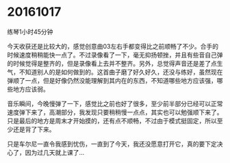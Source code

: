 # 20161017

练琴1小时45分钟

今天收获还是比较大的，感觉创意曲03左右手都变得比之前顺畅了不少。合手的时候速度稍稍能快一点了。不过录像看了一下，毫无抑扬顿挫，并且有些音自己弹的时候觉得是整齐的，但是录像看上去并不整齐。另外，总觉得声音还是差了点生气，不知道别人的是如何做到的。这首曲子磨了好久好久，还没与练好，虽然现在弹顺了一点，但是好像仍然没能理解到其内在的东西，不知道哪些地方应该强，哪些地方应该弱。

音乐瞬间，今晚慢弹了一下，感觉比之前也好了很多，至少前半部分已经可以正常速度弹下来了，高潮部分，我发现只要稍稍慢一点点，其实也可以勉强顺下来了。只是最后的地方是周末才开始摸的，还有点不顺畅，不过由于模式挺固定，所以至少还是背了下来。

只是车尔尼一直令我感到忧伤，一直到了今天，我还没愿意打开它，真的要下定决心了，因为过几天就上课了...

